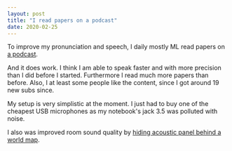 ```yaml
---
layout: post
title: "I read papers on a podcast"
date: 2020-02-25
---
```


To improve my pronunciation and speech, I daily mostly ML read papers on [a podcast](https://youtu.be/-khooNLxuII).

And it does work. I think I am able to speak faster and with more precision than I did before I started. Furthermore I read much more papers than before. Also, I at least some people like the content, since I got around 19 new subs since.

My setup is very simplistic at the moment. I just had to buy one of the cheapest USB microphones as my notebook's jack 3.5 was polluted with noise.

I also was improved room sound quality by [hiding acoustic panel behind a world map](/2020/02/23/Stealthy-acoustic-panels.html).


